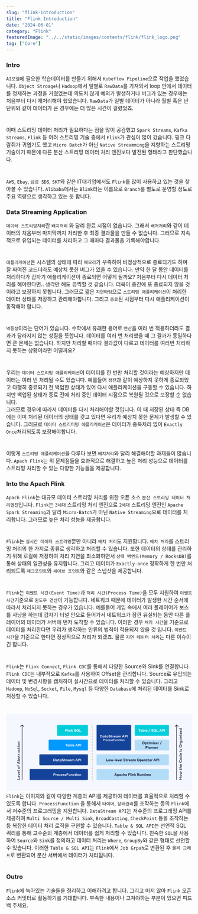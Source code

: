 ```yaml
---
slug: "flink-introduction"
title: "Flink Introduction"
date: "2024-06-01"
category: "Flink"
featuredImage: "../../static/images/contents/flink/flink_logo.png"
tag: ["Core"]
---
```


### Intro
`AI모델`에 필요한 학습데이터를 만들기 위해서 `Kubeflow Pipeline`으로 작업을 했었습니다.
`Object Stroage`나 `Hadoop`에서 일별로 `RawData`를 가져와서 loop 안에서 데이터를 정제하는 과정을 거쳤었는데
의도치 않게 예외가 발생하거나 버그가 있는 경우에는 처음부터 다시 재처리해야 했었습니다.
`RawData`가 일별 데이터가 아니라 월별 혹은 년 단위와 같이 데이터가 큰 경우에는 더 많은 시간이 걸렸었죠.
# 
이때 스트리밍 데이터 처리가 필요하다는 점을 많이 공감했고
`Spark Streams`, `Kafka Streams`, `Flink` 등 여러 스트리밍 기술 중에서 `Flink`가 관심이 많이 갔습니다.
핑크 다람쥐가 귀엽기도 했고 `Micro Batch`가 아닌 `Native Streamming`을 지향하는 스트리밍 기술이기 때문에
다른 분산 스트리밍 데이터 처리 엔진보다 발전된 형태라고 판단했습니다.
#
`AWS`, `Ebay`, `삼성 SDS`, `SKT`와 같은 IT대기업에서도 `Flink`를 많이 사용하고 있는 것을 찾아볼 수 있습니다.
`Alibaba`에서는 `Blink`라는 이름으로 `Branch`를 별도로 운영할 정도로 주요 역량으로 생각하고 있는 듯 합니다.

### Data Streaming Application 
`데이터 스트리밍처리`란 `배치처리` 와 달리 완료 시점이 없습니다.
그래서 `배처처리`와 같이 데이터의 처음부터 마지막까지 처리한 후 최종 결과물을 만들 수 없습니다. 
그러므로 지속적으로 유입되는 데이터를 처리하고 그 때마다 결과물을 기록해야합니다.
# 
`애플리케이션`은 시스템의 상태에 따라 `메모리`가 부족하여 비정상적으로 종료되기도 하며 
잘 짜여진 코드더라도 예상치 못한 버그가 있을 수 있습니다. 
만약 한 달 동안 데이터를 처리하다가 갑자기 애플리케이션이 종료되면 어떻게 될까요?
처음부터 다시 데이터 처리를 해야한다면.. 생각만 해도 끔찍할 것 같습니다. 
더욱이 중간에 또 종료되지 않을 것이라고 보장하지 못합니다.
그러므로 짧은 `지연타임`으로 `스트리밍 애플리케이션`이 처리한 데이터 상태를 저장하고 관리해야합니다.
그리고 `종료`된 시점부터 다시 애플리케이션이 동작해야 합니다.

#
`멱등성`이라는 단어가 있습니다. 수학에서 유래한 용어로 `연산`을 여러 번 적용하더라도 결과가 달라지지 않는 성질을 뜻합니다.
데이터를 여러 번 처리했을 때 그 결과가 동일하다면 큰 문제는 없습니다.
하지만 처리할 때마다 결과값이 다르고 데이터를 여러번 처리하지 못하는 상황이라면 어떨까요?  
# 
우리는 `데이터 스트리밍 애플리케이션`이 데이터를 한 번만 처리할 것이라는 예상하지만 데이터는 여러 번 처리될 수도 있습니다.
예를들어 `정전`과 같이 예상하지 못하게 종료되었고 다행히 종료되기 전 백업한 상태가 있어 다시 애플리케이션을 구동할 수 있습니다.
하지만 백업된 상태가 종료 전에 처리 중인 데이터 시점으로 복원될 것으로 보장할 순 없습니다.  
그러므로 경우에 따라서 데이터를 다시 처리해야할 것입니다. 
이 때 저장된 상태 즉 DB에는 이미 처리된 데이터의 상태를 갖고 있다면 우리가 예상치 못한 문제가 발생할 수 있습니다.
그러므로 `데이터 스트리미밍 애플리케이션`은 데이터가 중복처리 없이 `Exactly Once`처리되도록 보장해야합니다. 
#
이렇게 `스트리밍 애플리케이션`을 다루다 보면 `배치처리`와 달리 해결해야할 과제들이 많습니다.
`Apach Flink`는 위 문제점들을 효과적으로 해결하고 높은 처리 성능으로 데이터를 스트리밍 처리할 수 있는 
다양한 기능들을 제공합니다. 

### Into the Apach Flink
`Apach Flink`는 대규모 데이터 스트리밍 처리를 위한 오픈 소스 `분산 스트리밍 데이터 처리엔진`입니다.
`Flink`는 `3세대` 스트리밍 처리 엔진으로 `2세대` 스트리밍 엔진인 `Apache Spark Streaming`과 달리 
`Micro-Batch`가 아닌 `Native Streaming`으로 데이터를 처리합니다. 그러므로 높은 처리 성능을 제공합니다.
# 
`Flink`는 `실시간 데이터 스트리밍`뿐만 아니라 `배치 처리`도 지원합니다.
`배치 처리`를 스트리밍 처리의 한 가지로 종류로 생각하고 처리할 수 있습니다.
또한 데이터의 상태를 관리하기 위해 로컬에 저장하여 처리 지연을 최소화하면서 
`상태 백엔드(Memory / RocksDB)`를 통해 상태의 일관성을 유지합니다.
그리고 데이터가 `Exactly-once` 정확하게 한 번만 처리되도록 `체크포인트`와 `세이브 포인트`와 같은 스냅샷을 제공합니다.
#
`Flink`는 `이벤트 시간(Event Time)`과 `처리 시간(Process Time)`을 모두 지원하여 `이벤트 시간`기준으로 `윈도우 연산`이 가능합니다.
네트워크 때문에 데이터가 발생한 시간 순서에 따라서 처리되지 못하는 경우가 있습니다.
예를들어 게임 속에서 여러 플레이어가 보스를 사냥을 하는데 갑자기 터널 안으로 들어가서 
네트워크가 잠깐 유실되는 동안 다른 플레이어의 데이터가 서버에 먼저 도착할 수 있습니다.
이러한 경우 `처리 시간`을 기준으로 데이터를 처리한다면 우리가 생각하는 인류의 법칙이 적용되지 않을 것 입니다.
`이벤트 시간`을 기준으로 한다면 정상적으로 처리가 되겠죠. 물론 `지연 데이터 처리`는 다른 이슈이긴 합니다.
#
`Flink`는 `Flink Connect`, `Flink CDC`를 통해서 다양한 Source와 Sink를 연결합니다.
`Flink CDC`는 내부적으로 `Kafka`를 사용하여 Offset을 관리합니다. 
Source로 유입되는 데이터 및 변경사항을 캡처하여 실시간으로 데이터를 처리할 수 있습니다.
그리고 `Hadoop`, `NoSql`, `Socket`, `File`, `Mysql` 등 다양한 `Database`에 처리된 데이터를 Sink로 저장할 수 있습니다.
#
![내부 이미지 경로 URL](../../static/images/contents/flink/flink-layered-apis.png)
`Flink`는 이미지와 같이 다양한 계층의 API를 제공하여 데이터를 효율적으로 처리할 수 있도록 합니다.
`ProcessFunction` 을 통해서 `타이머`, `상태관리`를 조작하는 등의 `Flink`에서 저수준의 프로그래밍을 지원합니다.
`DataStream API`는 저수준의 프로그래밍 API를 제공하여 
`Multi Source / Multi Sink`, `BroadCasting`, `CheckPoint` 등을 조작하는 등 복잡한 데이터 처리 로직을 구현할 수 있습니다. 
`Table & SQL API`는 선언적 SQL 쿼리를 통해 고수준의 계층에서 데이터를 쉽게 처리할 수 있습니다. 
친숙한 `SQL`을 사용하여 `Source`와 `Sink`를 정의하고 데이터 처리는 `Where`, `GroupBy`와 같은 형태로 선언할 수 있습니다.
이러한 `Table & SQL API`는 `Flink`에서 `Job Grpah`로 변환된 후 `물리 그래프`로 변환되어 분산 서버에서 데이터가 처리됩니다.
#

### Outro
`Flink`에 녹아있는 기술들을 정리하고 이해하려고 합니다. 그리고 머지 않아 `Flink` 오픈소스 커밋터로 활동하기를 기대합니다.
부족한 내용이나 고쳐야하는 부분이 있으면 피드백 주세요.
